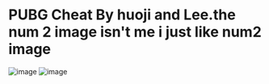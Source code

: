 # PUBG Cheat By huoji and Lee.the num 2 image isn't me i just like num2 image
 ![image](https://github.com/huoji120/PUBG-Cheat-By-huoji-and-Lee/blob/master/pubg.png)
 ![image](https://github.com/huoji120/PUBG-Cheat-By-huoji-and-Lee/blob/master/pubg-2.jpg)
 
